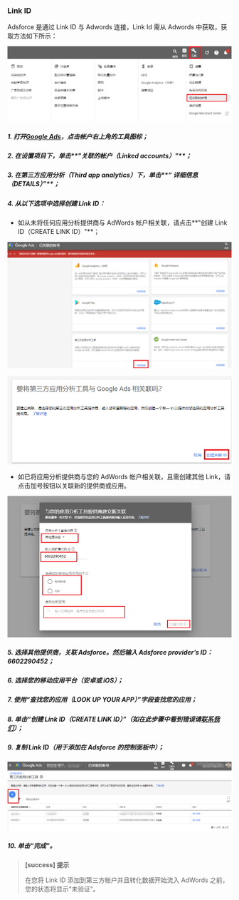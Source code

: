 ### Link ID

Adsforce 是通过 Link ID 与 Adwords 连接，Link Id 需从 Adwords 中获取，获取方法如下所示：

![1](1.png)

##### 1. 打开[Google Ads](https://ads.google.com/)，点击帐户右上角的工具图标；

##### 2. 在设置项目下，单击**"关联的帐户（Linked accounts）"**；

##### 3. 在第三方应用分析（Third app analytics）下，单击**“ 详细信息（DETAILS）”**；

##### 4. 从以下选项中选择创建 Link ID：

   - 如从未将任何应用分析提供商与 AdWords 帐户相关联，请点击**"创建 Link ID（CREATE LINK ID）"**；

   ![img](2.png)

   ![img](3.png)

   - 如已将应用分析提供商与您的 AdWords 帐户相关联，且需创建其他 Link，请点击加号按钮以关联新的提供商或应用。

   ![img](4.png)

##### 5. 选择其他提供商，关联 Adsforce。然后输入 Adsforce provider’s ID：6602290452；

##### 6. 选择您的移动应用平台（安卓或 iOS）；

##### 7. 使用“查找您的应用（LOOK UP YOUR APP）”字段查找您的应用；

##### 8. 单击“创建 Link ID（CREATE LINK ID）”（如在此步骤中看到错误请[联系我们](mailto:contact@upltv.com)）；

##### 9. 复制 Link ID（用于添加在 Adsforce 的控制面板中）；

![img](5.png)

##### 10. 单击“完成”。

   > **[success] 提示**
   >
   > 在您将 Link ID 添加到第三方帐户并且转化数据开始流入 AdWords 之前，您的状态将显示“未验证”。

